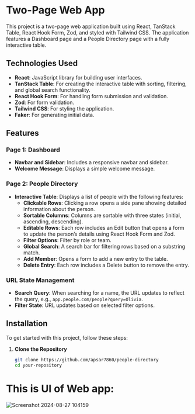 # Two-Page Web App

This project is a two-page web application built using React, TanStack Table, React Hook Form, Zod, and styled with Tailwind CSS. The application features a Dashboard page and a People Directory page with a fully interactive table.

## Technologies Used

- **React**: JavaScript library for building user interfaces.
- **TanStack Table**: For creating the interactive table with sorting, filtering, and global search functionality.
- **React Hook Form**: For handling form submission and validation.
- **Zod**: For form validation.
- **Tailwind CSS**: For styling the application.
- **Faker**: For generating initial data.

## Features

### Page 1: Dashboard

- **Navbar and Sidebar**: Includes a responsive navbar and sidebar.
- **Welcome Message**: Displays a simple welcome message.

### Page 2: People Directory

- **Interactive Table**: Displays a list of people with the following features:
  - **Clickable Rows**: Clicking a row opens a side pane showing detailed information about the person.
  - **Sortable Columns**: Columns are sortable with three states (initial, ascending, descending).
  - **Editable Rows**: Each row includes an Edit button that opens a form to update the person’s details using React Hook Form and Zod.
  - **Filter Options**: Filter by role or team.
  - **Global Search**: A search bar for filtering rows based on a substring match.
  - **Add Member**: Opens a form to add a new entry to the table.
  - **Delete Entry**: Each row includes a Delete button to remove the entry.

### URL State Management

- **Search Query**: When searching for a name, the URL updates to reflect the query, e.g., `app.people.com/people?query=Olivia`.
- **Filter State**: URL updates based on selected filter options.

## Installation

To get started with this project, follow these steps:

1. **Clone the Repository**

   ```bash
   git clone https://github.com/apsar7860/people-directory
   cd your-repository

# This is UI of Web app:

![Screenshot 2024-08-27 104159](https://github.com/user-attachments/assets/3b5a6211-716f-466f-b11d-d59541ac903b)
